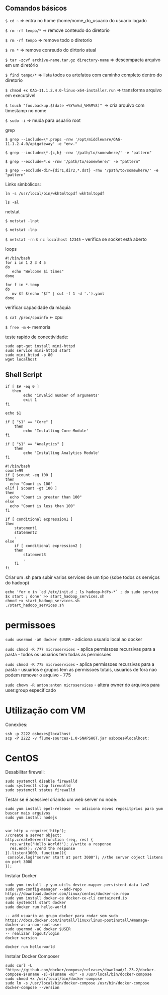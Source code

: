 ## Comandos básicos
`$ cd ~`   => entra no home /home/nome_do_usuario do usuario logado

`$ rm -rf tempo/*`  => remove conteudo do diretorio

`$ rm -rf tempo`  => remove todo o diretorio

`$ rm *` => remove conreudo do dirtorio atual

`$ tar -zcvf archive-name.tar.gz directory-name` => descompacta arquivo em um diretório

`$ find tempo/*` => lista todos os artefatos com caminho completo dentro do diretorio

`$ chmod +x OAG-11.1.2.4.0-linux-x64-installer.run` => transforma arquivo em executável

`$ touch "foo.backup.$(date +%Y%m%d_%H%M%S)" `=> cria arquivo com timestamp no nome

`$ sudo -i` => muda para usuario root

grep

`$ grep --include=\*.props -rnw '/opt/middleware/OAG-11.1.2.4.0/apigateway' -e "env."`

`$ grep --include=\*.{c,h} -rnw '/path/to/somewhere/' -e "pattern"`

`$ grep --exclude=*.o -rnw '/path/to/somewhere/' -e "pattern"`

`$ grep --exclude-dir={dir1,dir2,*.dst} -rnw '/path/to/somewhere/' -e "pattern"`

Links simbólicos:

`ln -s /usr/local/bin/wkhtmltopdf wkhtmltopdf`

`ls -al`

netstat

`$ netstat -lnpt`

`$ netstat -lnp`

`$ netstat -rn`
`$ nc localhost 12345` - verifica se socket está aberto

loops
```
#!/bin/bash
for i in 1 2 3 4 5
do
   echo "Welcome $i times"
done
```
```
for f in *.temp
do
   mv $f $(echo "$f" | cut -f 1 -d '.').yaml
done
```

verificar capacidade da máquia

`$ cat /proc/cpuinfo` <- cpu

`$ free -m`           <- memoria  

teste rapido de conectividade:

```
sudo apt-get install mini-httpd
sudo service mini-httpd start
sudo mini_httpd -p 80
wget localhost
```

## Shell Script
```
if [ $# -eq 0 ]
   then
        echo 'invalid number of arguments'
        exit 1
fi

echo $1

if [ "$1" == "Core" ]
    then
        echo 'Installing Core Module'
fi

if [ "$1" == "Analytics" ]
    then
        echo 'Installing Analytics Module'
fi

#!/bin/bash
count=99
if [ $count -eq 100 ]
then
  echo "Count is 100"
elif [ $count -gt 100 ]
then
  echo "Count is greater than 100"
else
  echo "Count is less than 100"
fi

If [ conditional expression1 ]
then
	statement1
	statement2
	.
else
	if [ conditional expression2 ]
	then
		statement3
		.
	fi
fi

```

Criar um .sh para subir varios services de um tipo (sobe todos os serviços do hadoop)
```
echo 'for x in `cd /etc/init.d ; ls hadoop-hdfs-*` ; do sudo service $x start ; done' >> start_hadoop_services.sh
chmod +x start_hadoop_services.sh
./start_hadoop_services.sh
```

# permissoes
`sudo usermod -aG docker $USER`  - adiciona usuario local ao docker

`sudo chmod -R 777 microservices `- aplica permissoes recursivas para a pasta - todos os usuarios tem todas as permissoes

`sudo chmod -R 775 microservices` - aplica permissoes recursivas para a pasta - usuarios e grupos tem as permissoes totais, usuarios de fora nao podem remover o arquivo - 775

`sudo chown -R anton:anton microservices` - altera owner do arquivos para user:group especificado



# Utilização com VM

Conexões:
```
ssh -p 2222 osboxes@localhost
scp -P 2222 -v flume-sources-1.0-SNAPSHOT.jar osboxes@localhost:
```

# CentOS

Desabilitar firewall:
```
sudo systemctl disable firewalld
sudo systemctl stop firewalld
sudo systemctl status firewalld

```

Testar se é acessivel criando um web server no node:
```
sudo yum install epel-release  <= adiciona novos repositprios para yum buscar mais arquivos
sudo yum install nodejs


var http = require('http');
//create a server object:
http.createServer(function (req, res) {
  res.write('Hello World!'); //write a response
  res.end(); //end the response
}).listen(3000, function(){
 console.log("server start at port 3000"); //the server object listens on port 3000
});
```

Instalar Docker
```
sudo yum install -y yum-utils device-mapper-persistent-data lvm2
sudo yum-config-manager --add-repo https://download.docker.com/linux/centos/docker-ce.repo
sudo yum install docker-ce docker-ce-cli containerd.io
sudo systemctl start docker
sudo docker run hello-world

-- add usuario ao grupo docker para rodar sem sudo
https://docs.docker.com/install/linux/linux-postinstall/#manage-docker-as-a-non-root-user
sudo usermod -aG docker $USER
-- realizar logout/login
docker version

docker run hello-world

```

Instalar Docker Composer
```
sudo curl -L "https://github.com/docker/compose/releases/download/1.23.2/docker-compose-$(uname -s)-$(uname -m)" -o /usr/local/bin/docker-compose
sudo chmod +x /usr/local/bin/docker-compose
sudo ln -s /usr/local/bin/docker-compose /usr/bin/docker-compose
docker-compose --version

```








